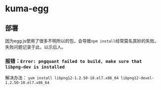 # kuma-egg

## 部署

因为egg.js使用了很多不明所以的包，会导致`npm install`经常莫名其妙的失败。失败问题记录于此，以示后人。

### 报错：`Error: pngquant failed to build, make sure that libpng-dev is installed`

解决办法：
`yum install libpng12-1.2.50-10.el7.x86_64 libpng12-devel-1.2.50-10.el7.x86_64`
